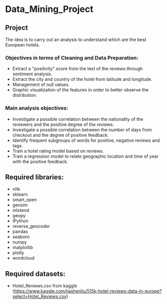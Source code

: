 # Data_Mining_Project

## Project
The idea is to carry out an analysis to understand which are the best European hotels.

### Objectives in terms of Cleaning and Data Preparation:
* Extract a "positivity" score from the text of the reviews through sentiment analysis.
* Extract the city and country of the hotel from latitude and longitude.
* Management of null values.
* Graphic visualization of the features in order to better observe the distribution.

### Main analysis objectives:
* Investigate a possible correlation between the nationality of the reviewers and the positive degree of the reviews.
* Investigate a possible correlation between the number of days from checkout and the degree of positive feedback.
* Identify frequent subgroups of words for positive, negative reviews and tags.
* Train a hotel rating model based on reviews.
* Train a regression model to relate geographic location and time of year with the positive feedback.

## Required libraries:
* nltk
* sklearn 
* smart_open
* gensim
* mlxtend
* geopy
* IPython
* reverse_geocoder
* pandas
* seaborn
* numpy
* matplotlib
* plotly
* wordcloud

## Required datasets:
* Hotel_Reviews.csv from kaggle (https://www.kaggle.com/jiashenliu/515k-hotel-reviews-data-in-europe?select=Hotel_Reviews.csv)
